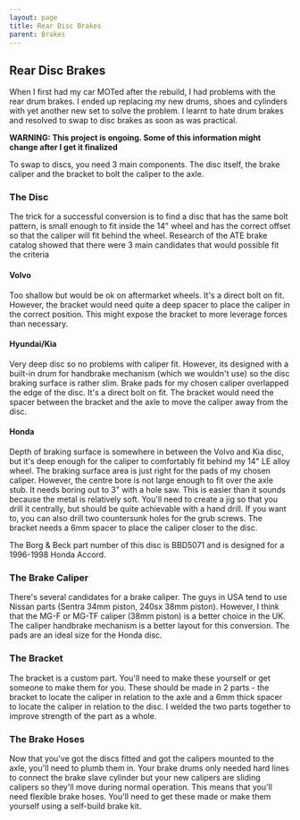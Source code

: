```yaml
---
layout: page
title: Rear Disc Brakes
parent: Brakes
---
```

## Rear Disc Brakes

When I first had my car MOTed after the rebuild, I had problems with the rear drum brakes. I ended up replacing my new drums, shoes and cylinders with yet another new set to solve the problem. I learnt to hate drum brakes and resolved to swap to disc brakes as soon as was practical.

**WARNING: This project is ongoing. Some of this information might change after I get it finalized**

To swap to discs, you need 3 main components. The disc itself, the brake caliper and the bracket to bolt the caliper to the axle.

### The Disc
The trick for a successful conversion is to find a disc that has the same bolt pattern, is small enough to fit inside the 14" wheel and has the correct offset so that the caliper will fit behind the wheel. Research of the ATE brake catalog showed that there were 3 main candidates that would possible fit the criteria

#### Volvo
Too shallow but would be ok on aftermarket wheels. It's a direct bolt on fit. However, the bracket would need quite a deep spacer to place the caliper in the correct position. This might expose the bracket to more leverage forces than necessary.

#### Hyundai/Kia
Very deep disc so no problems with caliper fit. However, its designed with a built-in drum for handbrake mechanism (which we wouldn't use) so the disc braking surface is rather slim. Brake pads for my chosen caliper overlapped the edge of the disc. It's a direct bolt on fit. The bracket would need the spacer between the bracket and the axle to move the caliper away from the disc.

#### Honda
Depth of braking surface is somewhere in between the Volvo and Kia disc, but it's deep enough for the caliper to comfortably fit behind my 14" LE alloy wheel. The braking surface area is just right for the pads of my chosen caliper. However, the centre bore is not large enough to fit over the axle stub. It needs boring out to 3" with a hole saw. This is easier than it sounds because the metal is relatively soft. You'll need to create a jig so that you drill it centrally, but should be quite achievable with a hand drill. If you want to, you can also drill two countersunk holes for the grub screws. The bracket needs a 6mm spacer to place the caliper closer to the disc.

The Borg & Beck part number of this disc is BBD5071 and is designed for a 1996-1998 Honda Accord.

### The Brake Caliper
There's several candidates for a brake caliper. The guys in USA tend to use Nissan parts (Sentra 34mm piston, 240sx 38mm piston). However, I think that the MG-F or MG-TF caliper (38mm piston)  is a better choice in the UK. The caliper handbrake mechanism is a better layout for this conversion. The pads are an ideal size for the Honda disc.

### The Bracket
The bracket is a custom part. You'll need to make these yourself or get someone to make them for you. These should be made in 2 parts - the bracket to locate the caliper in relation to the axle and a 6mm thick spacer to locate the caliper in relation to the disc. I welded the two parts together to improve strength of the part as a whole.

### The Brake Hoses
Now that you've got the discs fitted and got the calipers mounted to the axle, you'll need to plumb them in. Your brake drums only needed hard lines to connect the brake slave cylinder but your new calipers are sliding calipers so they'll move during normal operation. This means that you'll need flexible brake hoses. You'll need to get these made or make them yourself using a self-build brake kit.
